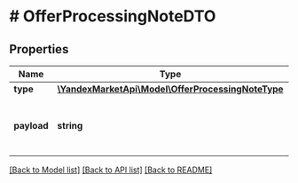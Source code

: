 # # OfferProcessingNoteDTO

## Properties

Name | Type | Description | Notes
------------ | ------------- | ------------- | -------------
**type** | [**\YandexMarketApi\Model\OfferProcessingNoteType**](OfferProcessingNoteType.md) |  | [optional]
**payload** | **string** | Дополнительная информация о причине отклонения товара. | [optional]

[[Back to Model list]](../../README.md#models) [[Back to API list]](../../README.md#endpoints) [[Back to README]](../../README.md)
